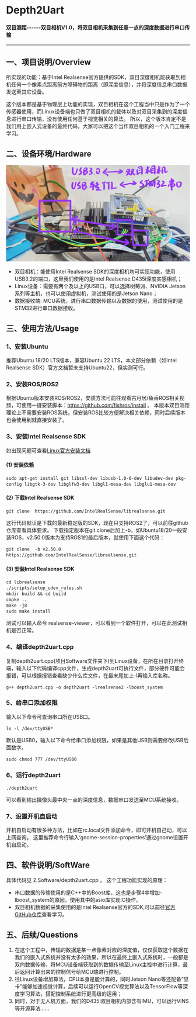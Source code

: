 # Depth2Uart
#### 双目测距------双目相机V1.0，将双目相机采集到任意一点的深度数据进行串口传输

---

## 一、项目说明/Overview
所实现的功能：基于Intel Realsense官方提供的SDK，双目深度相机能获取到相机任何一个像素点距离前方障碍物的距离（即深度信息），并将深度信息串口数据发送至其它设备。

这个版本都是基于物理层上功能的实现，双目相机在这个工程当中只是作为了一个传感器使用，而Linux设备端也只做了双目相机的载体以及对双目采集到的深度信息进行串口传输，没有使用任何基于视觉相关的算法。
所以，这个版本肯定不是我们用上嵌入式设备的最终代码，大家可以把这个当作双目相机的一个入门工程来学习。

## 二、设备环境/Hardware
![硬件连接](1.Hardware/硬件连接.jpg)
- 双目相机：能使用Intel Realsense SDK的深度相机均可实现功能，使用USB3.2的端口，这里我们使用的是Intel Realsense D435i深度实感相机；
- Linux设备：需要有两个及以上的USB口，可以选择树莓派、NVIDIA Jetson系列等主机，也可以使用虚拟机，测试使用的是Jetson Nano；
- 数据接收端: MCU系统，进行串口数据传输以及数据的使用，测试使用的是STM32进行串口数据接收。

## 三、使用方法/Usage
### 1、安装Ubuntu
推荐Ubuntu 18/20 LTS版本，兼容Ubuntu 22 LTS，本文部分依赖（如Intel Realsense SDK）官方文档暂未支持Ubuntu22，但实测可行。

### 2、安装ROS/ROS2
根据Ubuntu版本安装ROS/ROS2，安装方法可前往观看古月居/鱼香ROS相关视频，可使用一键安装脚本：https://github.com/fishros/install 。
本版本双目测距理论上不需要安装ROS系统，但安装ROS比较方便解决相关依赖，同时后续版本也会使用到就直接安装了。

### 3、安装Intel Realsense SDK
如出现问题可查看[Linux官方安装文档](https://github.com/IntelRealSense/librealsense/blob/master/doc/installation.md)

#### (1) 安装依赖
```
sudo apt-get install git libssl-dev libusb-1.0-0-dev libudev-dev pkg-config libgtk-3-dev libglfw3-dev libgl1-mesa-dev libglu1-mesa-dev
```
#### (2) 下载Intel Realsense SDK
``` 
git clone  https://github.com/IntelRealSense/librealsense.git
```
这行代码默认是下载的最新稳定版的SDK，现在只支持ROS2了，可以前往github仓库查看具体要求。
下载指定版本在git clone后加上-b，如Ubuntu18/20一般安装ROS，v2.50.0版本为支持ROS1的最后版本，就使用下面这个代码：
``` 
git clone  -b v2.50.0 https://github.com/IntelRealSense/librealsense.git
```
#### (3) 安装Intel Realsense SDK
```
cd librealsense
./scripts/setup_udev_rules.sh
mkdir build && cd build
cmake ..
make -j8
sudo make install
```
测试可以输入命令 realsense-viewer，可以看到一个软件打开，可以在此测试相机是否正常。

### 4、编译depth2uart.cpp
复制depth2uart.cpp(项目Software文件夹下)到Linux设备，在所在目录打开终端，输入以下代码编译cpp文件，生成depth2uart可执行文件，部分硬件可能会报错，可以根据报错查看缺少什么库文件，在最末尾加上-l再输入库名称。
```
g++ depth2uart.cpp -o depth2uart -lrealsense2 -lboost_system
```

### 5、给串口添加权限
输入以下命令可查询串口所在USB口。
```
ls -l /dev/ttyUSB* 
```
默认是USB0，输入以下命令给串口添加权限，如果是其他USB则需要修改USB后面数字。
```
sudo chmod 777 /dev/ttyUSB0
```

### 6、运行depth2uart
```
./depth2uart 
```
可以看到输出摄像头最中央一点的深度信息，数据串口发送至MCU系统接收。

### 7、设置开机自启动
开机自启动有很多种方法，比如在rc.local文件添加命令，即可开机自己动，可以上网查询。
这里推荐命令行输入‘gnome-session-properties’通过gnome设置开机自启动。

## 四、软件说明/SoftWare
具体代码见 2.Software/depth2uart.cpp 。
这个工程功能实现的原理：
- 串口数据的传输使用的是C++中的Boost库，这也是步骤4中增加-lboost_system的原因，使用其中的asio库实现IO操作。
- 双目相机数据的采集使用的是Intel Realsense官方的SDK,可以前往[官方GitHub仓库](https://github.com/IntelRealSense/librealsense)查看学习。

## 五、后续/Questions
1. 在这个工程中，传输的数据是某一点像素对应的深度值，仅仅获取这个数据在我们的嵌入式系统并没有太多的效果，所以在最终上嵌入式系统时，一般都是双向数据传输，将MCU设备端获取到的数据传输至Linux主控中进行计算，最后返回计算出来的控制信号给MCU端进行控制。
2. 往Linux设备增加算法，CPU本身是能计算的，同时Jetson Nano等还配备“显卡”能够加速视觉计算，后续可以运行OpenCV视觉算法以及TensorFlow等深度学习算法，搭配控制系统进行更高级的运用；
3. 同时，对于无人机方面，我们的D435i双目相机内部含有IMU，可以运行VINS等开源算法……
